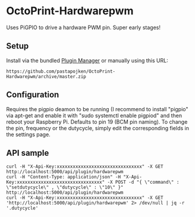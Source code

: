# OctoPrint-Hardwarepwm

Uses PiGPIO to drive a hardware PWM pin. Super early stages!

## Setup

Install via the bundled [Plugin Manager](https://github.com/foosel/OctoPrint/wiki/Plugin:-Plugin-Manager)
or manually using this URL:

    https://github.com/pastapojken/OctoPrint-Hardwarepwm/archive/master.zip


## Configuration

Requires the pigpio deamon to be running (I recommend to install "pigpio" via apt-get and enable it with "sudo systemctl enable pigpiod" and then reboot your Raspberry Pi. 
Defaults to pin 19 (BCM pin naming). To change the pin, frequency or the dutycycle, simply edit the corresponding fields in the settings page.

## API sample

	curl -H "X-Api-Key:xxxxxxxxxxxxxxxxxxxxxxxxxxxxxxxx" -X GET http://localhost:5000/api/plugin/hardwarepwm
	curl -H "Content-Type: application/json" -H "X-Api-Key:xxxxxxxxxxxxxxxxxxxxxxxxxxxxxxxx" -X POST -d "{ \"command\" : \"setdutycycle\" , \"dutycycle\" : \"10\" }" http://localhost:5000/api/plugin/hardwarepwm
	curl -H "X-Api-Key:xxxxxxxxxxxxxxxxxxxxxxxxxxxxxxxx" -X GET 'http://localhost:5000/api/plugin/hardwarepwm' 2> /dev/null | jq -r '.dutycycle'
	